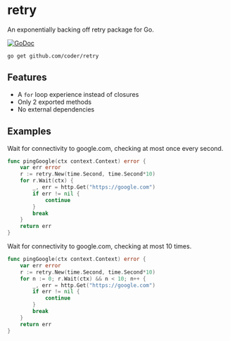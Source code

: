 # retry

An exponentially backing off retry package for Go.

[![GoDoc](https://godoc.org/github.com/golang/gddo?status.svg)](https://godoc.org/github.com/coder/retry)

```
go get github.com/coder/retry
```

## Features
- A `for` loop experience instead of closures
- Only 2 exported methods
- No external dependencies

## Examples

Wait for connectivity to google.com, checking at most once every
second.
```go
func pingGoogle(ctx context.Context) error {
	var err error
    r := retry.New(time.Second, time.Second*10)
    for r.Wait(ctx) {
        _, err = http.Get("https://google.com")
        if err != nil {
	        continue		
        }   
        break
    }
    return err
}
```

Wait for connectivity to google.com, checking at most 10 times.
```go
func pingGoogle(ctx context.Context) error {
    var err error
    r := retry.New(time.Second, time.Second*10)
    for n := 0; r.Wait(ctx) && n < 10; n++ {
        _, err = http.Get("https://google.com")
        if err != nil {
            continue
        }
		break
	}
    return err
}
```